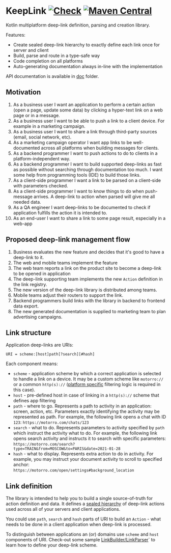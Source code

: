 # KeepLink [![Check](https://github.com/motorro/KeepLink/actions/workflows/check.yml/badge.svg?branch=master)](https://github.com/motorro/KeepLink/actions/workflows/check.yml) [![Maven Central](https://maven-badges.herokuapp.com/maven-central/com.motorro.keeplink/commonstatemachine/badge.png)](https://repo1.maven.org/maven2/com/motorro/keeplink/keeplink/)
Kotlin multiplatform deep-link definition, parsing and creation library.

Features:

* Create sealed deep-link hierarchy to exactly define each link once for server and client
* Build, parse and route in a type-safe way
* Code completion on all platforms
* Auto-generating documentation always in-line with the implementation

API documentation is available in [doc](doc/gfm/deeplink/index.md) folder.

## Motivation

1.  As a business user I want an application to perform a certain action (open a page, update some data) by clicking
    a hyper-text link on a web page or in a message.
2.  As a business user I want to be able to push a link to a client device. For example in a marketing campaign.
3.  As a business user I want to share a link through third-party sources (email, social network, etc).
4.  As a marketing campaign operator I want app links to be well-documented across all platforms when building messages
    for clients.
5.  As a backend programmer I want to push actions to do to clients in a platform-independent way.
6.  As a backend programmer I want to build supported deep-links as fast as possible without searching through
    documentation too much. I want some help from programming tools (IDE) to build those links.
7.  As a client-side programmer I want a link to be parsed on a client-side with parameters checked.
8.  As a client-side programmer I want to know things to do when push-message arrives. A deep-link to action when parsed
    will give me all needed data.
9.  As a QA engineer I want deep-links to be documented to check if application fulfills the action it is intended to.
10. As an end-user I want to share a link to some page result, especially in a web-app

## Proposed deep-link management flow

1. Business evaluates the new feature and decides that it's good to have a deep-link to it.
2. The web and mobile teams implement the feature
3. The web team reports a link on the product site to become a deep-link to be opened in application
4. The deep-link supporting team implements the new `Action` definition in the link registry.
5. The new version of the deep-link library is distributed among teams.
6. Mobile teams adjust their routers to support the link.
7. Backend programmers build links with the library in backend to frontend data export.
8. The new generated documentation is supplied to marketing team to plan advertising campaigns.

## Link structure

Application deep-links are URIs:
```
URI = scheme:[host]path[?search][#hash]
```

Each component means:

* `scheme` - application scheme by which a correct application is selected to handle a link on a device. It may be a
  custom scheme like `motorro://` or a common `http(s)://` ([platform specific](https://developer.android.com/training/app-links/deep-linking)
  filtering logic is required in this case).
* `host` - pre-defined host in case of linking in a `http(s)://` scheme that defines app filtering
* `path` - where to go. Represents a path to activity in an application: screen, action, etc. Parameters exactly
  identifying the activity may be represented as path. For example, the following link opens a chat with ID `123`:
  `https://motorro.com/chats/123`
* `search` - what to do. Represents parameters to activity specified by `path` which instruct the activity what
  to do. For example, the following link opens search activity and instructs it to search with specific parameters:
  `https://motorro.com/search?type=TRAIN&from=MOSCOW&to=PARIS&date=2021-01-28`
* `hash` - what to display. Represents extra action to do in activity. For example, you may instruct your document
  activity to scroll to specified anchor:   
  `https://motorro.com/open/settings#background_location`

## Link definition

The library is intended to help you to build a single source-of-truth for action definition and data. 
It defines a [sealed hierarchy](testaction/src/commonMain/kotlin/com/motorro/keeplink/testaction/TestAction.kt)
of deep-link actions used across all of your servers and client applications.

You could use `path`, `search` and `hash` parts of URI to build an `Action` - what needs to be done in a client
application when deep-link is processed. 

To distinguish between applications an (or) domains use `scheme` and `host` components of URI. Check-out some sample
[LinkBuilder/LinkParser](testaction/src/commonMain/kotlin/com/motorro/keeplink/testaction/testLinkParsers.kt)`
to learn how to define your deep-link scheme.
